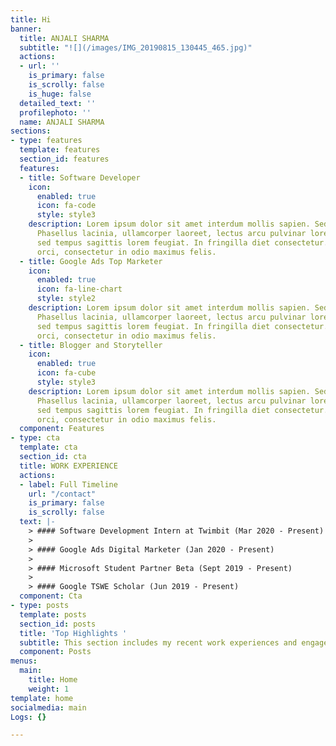 ```yaml
---
title: Hi
banner:
  title: ANJALI SHARMA
  subtitle: "![](/images/IMG_20190815_130445_465.jpg)"
  actions:
  - url: ''
    is_primary: false
    is_scrolly: false
    is_huge: false
  detailed_text: ''
  profilephoto: ''
  name: ANJALI SHARMA
sections:
- type: features
  template: features
  section_id: features
  features:
  - title: Software Developer
    icon:
      enabled: true
      icon: fa-code
      style: style3
    description: Lorem ipsum dolor sit amet interdum mollis sapien. Sed ac risus.
      Phasellus lacinia, ullamcorper laoreet, lectus arcu pulvinar lorem ipsum interdum
      sed tempus sagittis lorem feugiat. In fringilla diet consectetur. Morbi libero
      orci, consectetur in odio maximus felis.
  - title: Google Ads Top Marketer
    icon:
      enabled: true
      icon: fa-line-chart
      style: style2
    description: Lorem ipsum dolor sit amet interdum mollis sapien. Sed ac risus.
      Phasellus lacinia, ullamcorper laoreet, lectus arcu pulvinar lorem ipsum interdum
      sed tempus sagittis lorem feugiat. In fringilla diet consectetur. Morbi libero
      orci, consectetur in odio maximus felis.
  - title: Blogger and Storyteller
    icon:
      enabled: true
      icon: fa-cube
      style: style3
    description: Lorem ipsum dolor sit amet interdum mollis sapien. Sed ac risus.
      Phasellus lacinia, ullamcorper laoreet, lectus arcu pulvinar lorem ipsum interdum
      sed tempus sagittis lorem feugiat. In fringilla diet consectetur. Morbi libero
      orci, consectetur in odio maximus felis.
  component: Features
- type: cta
  template: cta
  section_id: cta
  title: WORK EXPERIENCE
  actions:
  - label: Full Timeline
    url: "/contact"
    is_primary: false
    is_scrolly: false
  text: |-
    > #### Software Development Intern at Twimbit (Mar 2020 - Present)
    >
    > #### Google Ads Digital Marketer (Jan 2020 - Present)
    >
    > #### Microsoft Student Partner Beta (Sept 2019 - Present)
    >
    > #### Google TSWE Scholar (Jun 2019 - Present)
  component: Cta
- type: posts
  template: posts
  section_id: posts
  title: 'Top Highlights '
  subtitle: This section includes my recent work experiences and engagements
  component: Posts
menus:
  main:
    title: Home
    weight: 1
template: home
socialmedia: main
Logs: {}

---
```

